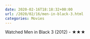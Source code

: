 ```yaml
---
date: 2020-02-16T18:18:32+00:00
url: /2020/02/16/men-in-black-3.html
categories: Movies
---
```

Watched Men in Black 3 (2012) - ★★★




